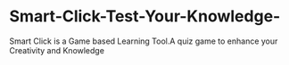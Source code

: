 # Smart-Click-Test-Your-Knowledge-
Smart Click is a Game based Learning Tool.A quiz game to enhance your Creativity and Knowledge 
